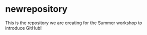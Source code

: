 # newrepository

This is the repository we are creating for the Summer workshop to introduce GitHub!
